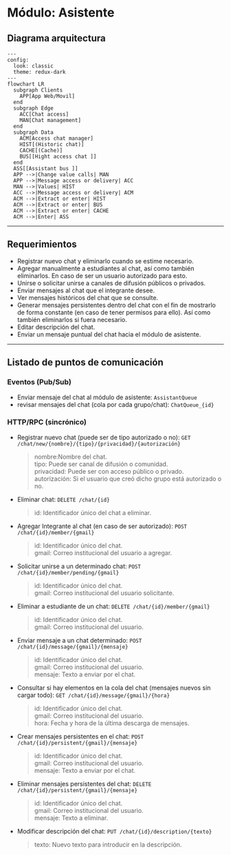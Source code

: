 # Módulo: Asistente

## Diagrama arquitectura

```mermaid
---
config:
  look: classic
  theme: redux-dark
---
flowchart LR
  subgraph Clients
    APP[App Web/Movil]
  end
  subgraph Edge
    ACC[Chat access]  
    MAN[Chat management]
  end
  subgraph Data
    ACM[Access chat manager]
    HIST[(Historic chat)]
    CACHE[(Cache)]    
    BUS[[Hight access chat ]]
  end
  ASS[[Assistant bus ]] 
  APP -->|Change value calls| MAN
  APP -->|Message access or delivery| ACC
  MAN -->|Values| HIST
  ACC -->|Message access or delivery| ACM
  ACM -->|Extract or enter| HIST
  ACM -->|Extract or enter| BUS
  ACM -->|Extract or enter| CACHE
  ACM -->|Enter| ASS
```

---

## Requerimientos

- Registrar nuevo chat y eliminarlo cuando se estime necesario.
- Agregar manualmente a estudiantes al chat, así como también eliminarlos. En caso de ser un usuario autorizado para esto.
- Unirse o solicitar unirse a canales de difusión públicos o privados.
- Enviar mensajes al chat que el integrante desee.
- Ver mensajes históricos del chat que se consulte.
- Generar mensajes persistentes dentro del chat con el fin de mostrarlo de forma constante (en caso de tener permisos para ello). Así como también eliminarlos si fuera necesario.
- Editar descripción del chat.
- Enviar un mensaje puntual del chat hacia el módulo de asistente.


---

## Listado de puntos de comunicación

### Eventos (Pub/Sub)

- Enviar mensaje del chat al módulo de asistente: `AssistantQueue`
- revisar mensajes del chat (cola por cada grupo/chat): `ChatQueue_{id}` 

### HTTP/RPC (sincrónico)

- Registrar nuevo chat (puede ser de tipo autorizado o no): `GET /chat/new/{nombre}/{tipo}/{privacidad}/{autorización}`
	>nombre:Nombre del chat.<br>
	tipo: Puede ser canal de difusión o comunidad.<br>
	privacidad: Puede ser con acceso público o privado.<br>
	autorización: Si el usuario que creó dicho grupo está autorizado o no.
- Eliminar chat: `DELETE /chat/{id}`
	>id: Identificador único del chat a eliminar.
- Agregar Integrante al chat (en caso de ser autorizado): `POST /chat/{id}/member/{gmail}`
	>id: Identificador único del chat.<br>
	gmail: Correo institucional del usuario a agregar.
- Solicitar unirse a un determinado chat: `POST /chat/{id}/member/pending/{gmail}`
	>id: Identificador único del chat.<br>
	gmail: Correo institucional del usuario solicitante.
- 	Eliminar a estudiante de un chat: `DELETE /chat/{id}/member/{gmail}`
	>id: Identificador único del chat.<br>
	gmail: Correo institucional del usuario.
- 	Enviar mensaje a un chat determinado: `POST /chat/{id}/message/{gmail}/{mensaje}`
	>id: Identificador único del chat.<br>
	gmail: Correo institucional del usuario.<br>
	mensaje: Texto a enviar por el chat.
- Consultar si hay elementos en la cola del chat (mensajes nuevos sin cargar todo): `GET /chat/{id}/message/{gmail}/{hora}`
	>id: Identificador único del chat.<br>
	gmail: Correo institucional del usuario.<br>
	hora: Fecha y hora de la última descarga de mensajes.
- Crear mensajes persistentes en el chat: `POST /chat/{id}/persistent/{gmail}/{mensaje}`
	>id: Identificador único del chat.<br>
	gmail: Correo institucional del usuario.<br>
	mensaje: Texto a enviar por el chat.
- Eliminar mensajes persistentes del chat: `DELETE /chat/{id}/persistent/{gmail}/{mensaje}`
	>id: Identificador único del chat.<br>
	gmail: Correo institucional del usuario.<br>
	mensaje: Texto a eliminar.
- Modificar descripción del chat: `PUT /chat/{id}/description/{texto}`
	>texto: Nuevo texto para introducir en la descripción.
